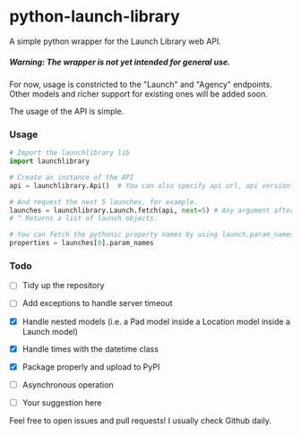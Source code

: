 # python-launch-library
A simple python wrapper for the Launch Library web API.

##### Warning: The wrapper is not yet intended for general use.

For now, usage is constricted to the "Launch" and "Agency" endpoints. Other models and richer support for existing ones will be added soon.

The usage of the API is simple.

### Usage

```python
# Import the launchlibrary lib
import launchlibrary

# Create an instance of the API
api = launchlibrary.Api()  # You can also specify api url, api version...

# And request the next 5 launches, for example.
launches = launchlibrary.Launch.fetch(api, next=5) # Any argument after "api" is not constrained (w/ kwargs).
# ^ Returns a list of launch objects.

# You can fetch the pythonic property names by using launch.param_names
properties = launches[0].param_names
```

### Todo
- [ ] Tidy up the repository
- [ ] Add exceptions to handle server timeout
- [x] Handle nested models (i.e. a Pad model inside a Location model inside a Launch model)
- [x] Handle times with the datetime class
- [x] Package properly and upload to PyPI
- [ ] Asynchronous operation
- [ ] Your suggestion here



Feel free to open issues and pull requests! I usually check Github daily. 
 
